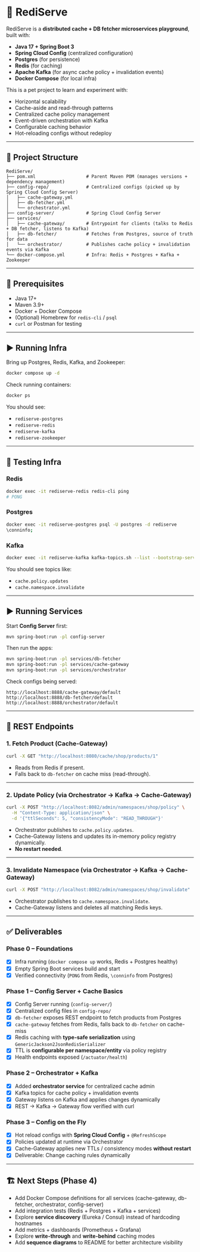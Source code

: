 # 🚀 RediServe

RediServe is a **distributed cache + DB fetcher microservices playground**, built with:
- **Java 17 + Spring Boot 3**
- **Spring Cloud Config** (centralized configuration)
- **Postgres** (for persistence)
- **Redis** (for caching)
- **Apache Kafka** (for async cache policy + invalidation events)
- **Docker Compose** (for local infra)

This is a pet project to learn and experiment with:
- Horizontal scalability
- Cache-aside and read-through patterns
- Centralized cache policy management
- Event-driven orchestration with Kafka
- Configurable caching behavior
- Hot-reloading configs without redeploy

---

## 📂 Project Structure

```
RediServe/
├── pom.xml                   # Parent Maven POM (manages versions + dependency management)
├── config-repo/              # Centralized configs (picked up by Spring Cloud Config Server)
│   ├── cache-gateway.yml
│   ├── db-fetcher.yml
│   └── orchestrator.yml
├── config-server/            # Spring Cloud Config Server
├── services/
│   ├── cache-gateway/        # Entrypoint for clients (talks to Redis + DB fetcher, listens to Kafka)
│   ├── db-fetcher/           # Fetches from Postgres, source of truth for data
│   └── orchestrator/         # Publishes cache policy + invalidation events via Kafka
└── docker-compose.yml        # Infra: Redis + Postgres + Kafka + Zookeeper
```

---

## 🔧 Prerequisites

* Java 17+
* Maven 3.9+
* Docker + Docker Compose
* (Optional) Homebrew for `redis-cli` / `psql`
* `curl` or Postman for testing

---

## ▶️ Running Infra

Bring up Postgres, Redis, Kafka, and Zookeeper:

```bash
docker compose up -d
```

Check running containers:

```bash
docker ps
```

You should see:

* `rediserve-postgres`
* `rediserve-redis`
* `rediserve-kafka`
* `rediserve-zookeeper`

---

## 🧪 Testing Infra

### Redis

```bash
docker exec -it rediserve-redis redis-cli ping
# PONG
```

### Postgres

```bash
docker exec -it rediserve-postgres psql -U postgres -d rediserve
\conninfo;
```

### Kafka

```bash
docker exec -it rediserve-kafka kafka-topics.sh --list --bootstrap-server localhost:9092
```

You should see topics like:

* `cache.policy.updates`
* `cache.namespace.invalidate`

---

## ▶️ Running Services

Start **Config Server** first:

```bash
mvn spring-boot:run -pl config-server
```

Then run the apps:

```bash
mvn spring-boot:run -pl services/db-fetcher
mvn spring-boot:run -pl services/cache-gateway
mvn spring-boot:run -pl services/orchestrator
```

Check configs being served:

```
http://localhost:8888/cache-gateway/default
http://localhost:8888/db-fetcher/default
http://localhost:8888/orchestrator/default
```

---

## 📡 REST Endpoints

### 1. Fetch Product (Cache-Gateway)

```bash
curl -X GET "http://localhost:8080/cache/shop/products/1"
```

* Reads from Redis if present.
* Falls back to `db-fetcher` on cache miss (read-through).

---

### 2. Update Policy (via Orchestrator → Kafka → Cache-Gateway)

```bash
curl -X POST "http://localhost:8082/admin/namespaces/shop/policy" \
  -H "Content-Type: application/json" \
  -d '{"ttlSeconds": 5, "consistencyMode": "READ_THROUGH"}'
```

* Orchestrator publishes to `cache.policy.updates`.
* Cache-Gateway listens and updates its in-memory policy registry dynamically.
* **No restart needed**.

---

### 3. Invalidate Namespace (via Orchestrator → Kafka → Cache-Gateway)

```bash
curl -X POST "http://localhost:8082/admin/namespaces/shop/invalidate"
```

* Orchestrator publishes to `cache.namespace.invalidate`.
* Cache-Gateway listens and deletes all matching Redis keys.

---

## ✅ Deliverables

### Phase 0 – Foundations

* [x] Infra running (`docker compose up` works, Redis + Postgres healthy)
* [x] Empty Spring Boot services build and start
* [x] Verified connectivity (`PONG` from Redis, `\conninfo` from Postgres)

### Phase 1 – Config Server + Cache Basics

* [x] Config Server running (`config-server/`)
* [x] Centralized config files in `config-repo/`
* [x] `db-fetcher` exposes REST endpoint to fetch products from Postgres
* [x] `cache-gateway` fetches from Redis, falls back to `db-fetcher` on cache-miss
* [x] Redis caching with **type-safe serialization** using `GenericJackson2JsonRedisSerializer`
* [x] TTL is **configurable per namespace/entity** via policy registry
* [x] Health endpoints exposed (`/actuator/health`)

### Phase 2 – Orchestrator + Kafka

* [x] Added **orchestrator service** for centralized cache admin
* [x] Kafka topics for cache policy + invalidation events
* [x] Gateway listens on Kafka and applies changes dynamically
* [x] REST → Kafka → Gateway flow verified with curl

### Phase 3 – Config on the Fly

* [x] Hot reload configs with **Spring Cloud Config** + `@RefreshScope`
* [x] Policies updated at runtime via Orchestrator
* [x] Cache-Gateway applies new TTLs / consistency modes **without restart**
* [x] Deliverable: Change caching rules dynamically

---

## 🏗️ Next Steps (Phase 4)

* Add Docker Compose definitions for all services (cache-gateway, db-fetcher, orchestrator, config-server)
* Add integration tests (Redis + Postgres + Kafka + services)
* Explore **service discovery** (Eureka / Consul) instead of hardcoding hostnames
* Add metrics + dashboards (Prometheus + Grafana)
* Explore **write-through** and **write-behind** caching modes
* Add **sequence diagrams** to README for better architecture visibility